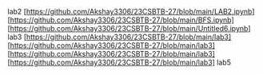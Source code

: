 lab2
[https://github.com/Akshay3306/23CSBTB-27/blob/main/LAB2.ipynb]
[https://github.com/Akshay3306/23CSBTB-27/blob/main/BFS.ipynb]
[https://github.com/Akshay3306/23CSBTB-27/blob/main/Untitled6.ipynb]
lab3
[https://github.com/Akshay3306/23CSBTB-27/blob/main/lab3]
[https://github.com/Akshay3306/23CSBTB-27/blob/main/lab3]
[https://github.com/Akshay3306/23CSBTB-27/blob/main/lab3]
[https://github.com/Akshay3306/23CSBTB-27/blob/main/lab3]
lab5
